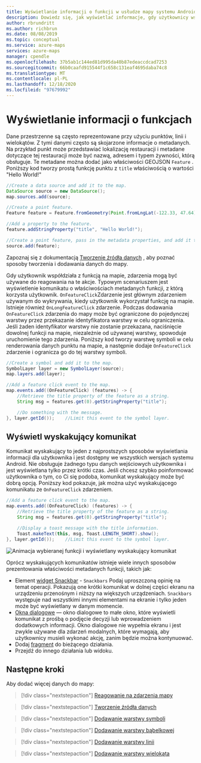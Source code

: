 ```yaml
---
title: Wyświetlanie informacji o funkcji w usłudze mapy systemu Android | Mapy Microsoft Azure
description: Dowiedz się, jak wyświetlać informacje, gdy użytkownicy współpracują z funkcjami mapy. Użyj Android SDK Azure Maps, aby wyświetlić wyskakujące wiadomości i inne typy komunikatów.
author: rbrundritt
ms.author: richbrun
ms.date: 08/08/2019
ms.topic: conceptual
ms.service: azure-maps
services: azure-maps
manager: cpendle
ms.openlocfilehash: 37b5ab1c144ed81d995da40b87edeaccdcad7253
ms.sourcegitcommit: 66b0caafd915544f1c658c131eaf4695daba74c8
ms.translationtype: MT
ms.contentlocale: pl-PL
ms.lasthandoff: 12/18/2020
ms.locfileid: "97679992"
---
```

# <a name="display-feature-information"></a>Wyświetlanie informacji o funkcjach

Dane przestrzenne są często reprezentowane przy użyciu punktów, linii i wielokątów. Z tymi danymi często są skojarzone informacje o metadanych. Na przykład punkt może przedstawiać lokalizację restauracji i metadane dotyczące tej restauracji może być nazwą, adresem i typem żywności, którą obsługuje. Te metadane można dodać jako właściwości GEOJSON `Feature` . Poniższy kod tworzy prostą funkcję punktu z `title` właściwością o wartości "Hello World!"

```java
//Create a data source and add it to the map.
DataSource source = new DataSource();
map.sources.add(source);

//Create a point feature.
Feature feature = Feature.fromGeometry(Point.fromLngLat(-122.33, 47.64));

//Add a property to the feature.
feature.addStringProperty("title", "Hello World!");

//Create a point feature, pass in the metadata properties, and add it to the data source.
source.add(feature);
```

Zapoznaj się z dokumentacją [Tworzenie źródła danych](create-data-source-android-sdk.md) , aby poznać sposoby tworzenia i dodawania danych do mapy.

Gdy użytkownik współdziała z funkcją na mapie, zdarzenia mogą być używane do reagowania na te akcje. Typowym scenariuszem jest wyświetlenie komunikatu o właściwościach metadanych funkcji, z którą korzysta użytkownik. `OnFeatureClick`Zdarzenie jest głównym zdarzeniem używanym do wykrywania, kiedy użytkownik wykorzystał funkcję na mapie. Istnieje również `OnLongFeatureClick` zdarzenie. Podczas dodawania `OnFeatureClick` zdarzenia do mapy może być ograniczone do pojedynczej warstwy przez przekazanie identyfikatora warstwy w celu ograniczenia. Jeśli żaden identyfikator warstwy nie zostanie przekazana, naciśnięcie dowolnej funkcji na mapie, niezależnie od używanej warstwy, spowoduje uruchomienie tego zdarzenia. Poniższy kod tworzy warstwę symboli w celu renderowania danych punktu na mapie, a następnie dodaje `OnFeatureClick` zdarzenie i ogranicza go do tej warstwy symboli.

```java
//Create a symbol and add it to the map.
SymbolLayer layer = new SymbolLayer(source);
map.layers.add(layer);

//Add a feature click event to the map.
map.events.add((OnFeatureClick) (features) -> {
    //Retrieve the title property of the feature as a string.
    String msg = features.get(0).getStringProperty("title");

    //Do something with the message.
}, layer.getId());    //Limit this event to the symbol layer.
```

## <a name="display-a-toast-message"></a>Wyświetl wyskakujący komunikat

Komunikat wyskakujący to jeden z najprostszych sposobów wyświetlania informacji dla użytkownika i jest dostępny we wszystkich wersjach systemu Android. Nie obsługuje żadnego typu danych wejściowych użytkownika i jest wyświetlana tylko przez krótki czas. Jeśli chcesz szybko poinformować użytkownika o tym, co Ci się podoba, komunikat wyskakujący może być dobrą opcją. Poniższy kod pokazuje, jak można użyć wyskakującego komunikatu ze `OnFeatureClick` zdarzeniem.

```java
//Add a feature click event to the map.
map.events.add((OnFeatureClick) (features) -> {
    //Retrieve the title property of the feature as a string.
    String msg = features.get(0).getStringProperty("title");

    //Display a toast message with the title information.
    Toast.makeText(this, msg, Toast.LENGTH_SHORT).show();
}, layer.getId());    //Limit this event to the symbol layer.
```

![Animacja wybieranej funkcji i wyświetlany wyskakujący komunikat](./media/display-feature-information-android/symbol-layer-click-toast-message.gif)

Oprócz wyskakujących komunikatów istnieje wiele innych sposobów prezentowania właściwości metadanych funkcji, takich jak:

- Element [widget Snackbar](https://developer.android.com/training/snackbar/showing.html)  -  `Snackbars` Podaj uproszczoną opinię na temat operacji. Pokazują one krótki komunikat w dolnej części ekranu na urządzeniu przenośnym i niższy na większych urządzeniach. `Snackbars` występuje nad wszystkimi innymi elementami na ekranie i tylko jeden może być wyświetlany w danym momencie.
- [Okna dialogowe](https://developer.android.com/guide/topics/ui/dialogs) — okno dialogowe to małe okno, które wyświetli komunikat z prośbą o podjęcie decyzji lub wprowadzeniem dodatkowych informacji. Okno dialogowe nie wypełnia ekranu i jest zwykle używane dla zdarzeń modalnych, które wymagają, aby użytkownicy musieli wykonać akcję, zanim będzie można kontynuować.
- Dodaj [fragment](https://developer.android.com/guide/components/fragments) do bieżącego działania.
- Przejdź do innego działania lub widoku.

## <a name="next-steps"></a>Następne kroki

Aby dodać więcej danych do mapy:

> [!div class="nextstepaction"]
> [Reagowanie na zdarzenia mapy](android-map-events.md)

> [!div class="nextstepaction"]
> [Tworzenie źródła danych](create-data-source-android-sdk.md)

> [!div class="nextstepaction"]
> [Dodawanie warstwy symboli](how-to-add-symbol-to-android-map.md)

> [!div class="nextstepaction"]
> [Dodawanie warstwy bąbelkowej](map-add-bubble-layer-android.md)

> [!div class="nextstepaction"]
> [Dodawanie warstwy linii](android-map-add-line-layer.md)

> [!div class="nextstepaction"]
> [Dodawanie warstwy wielokąta](how-to-add-shapes-to-android-map.md)
